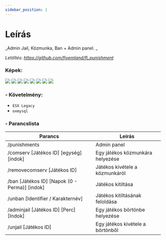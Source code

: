 ```yaml
---
sidebar_position: 1
---
```


# Leírás

_Admin Jail, Közmunka, Ban + Admin panel. _

_Letöltés: https://github.com/fivemland/fl_punishment_

### Képek:

![](https://raw.githubusercontent.com/fivemland/fl_punishment/main/screenshots/1.png)
![](https://raw.githubusercontent.com/fivemland/fl_punishment/main/screenshots/2.png)
![](https://raw.githubusercontent.com/fivemland/fl_punishment/main/screenshots/3.png)
![](https://raw.githubusercontent.com/fivemland/fl_punishment/main/screenshots/4.png)
![](https://raw.githubusercontent.com/fivemland/fl_punishment/main/screenshots/5.png)
![](https://raw.githubusercontent.com/fivemland/fl_punishment/main/screenshots/6.png)
![](https://raw.githubusercontent.com/fivemland/fl_punishment/main/screenshots/7.png)
![](https://raw.githubusercontent.com/fivemland/fl_punishment/main/screenshots/8.png)

### - Követelmény:

- `ESX Legacy`
- `oxmysql`

### - Parancslista

| Parancs                                       | Leírás                           |
| --------------------------------------------- | -------------------------------- |
| /punishments                                  | Admin panel                      |
| /comserv [Játékos ID] [egység] [indok]        | Egy játékos közmunkára helyezése |
| /removecomserv [Játékos ID]                   | Játékos kivétele a közmunkáról   |
| /ban [Játékos ID] [Napok (0 - Perma)] [indok] | Játékos kitiltása                |
| /unban [Identifier / Karakternév]             | Játékos kitiltásának feloldása   |
| /adminjail [Játékos ID] [Perc] [Indok]        | Egy játékos börtönbe helyezése   |
| /unjail [Játékos ID]                          | Egy játékos kivétele a börtönből |
